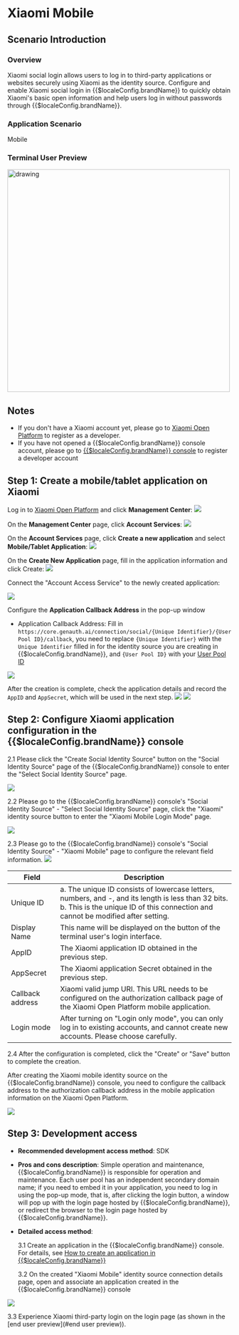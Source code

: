 # Xiaomi Mobile

<LastUpdated />

## Scenario Introduction

### Overview

Xiaomi social login allows users to log in to third-party applications or websites securely using Xiaomi as the identity source. Configure and enable Xiaomi social login in {{$localeConfig.brandName}} to quickly obtain Xiaomi's basic open information and help users log in without passwords through {{$localeConfig.brandName}}.

### Application Scenario

Mobile

### Terminal User Preview

<img src="./images/xiaomi_1.png" alt="drawing" width="500"/>

## Notes

- If you don't have a Xiaomi account yet, please go to [Xiaomi Open Platform](https://dev.mi.com/platform) to register as a developer.
- If you have not opened a {{$localeConfig.brandName}} console account, please go to [{{$localeConfig.brandName}} console](https://www.genauth.ai/) to register a developer account

## Step 1: Create a mobile/tablet application on Xiaomi

Log in to [Xiaomi Open Platform](https://dev.mi.com/platform) and click **Management Center**:
![](./images/open-manage-center-1.jpeg)

On the **Management Center** page, click **Account Services**:
![](./images/open-account-1.jpeg)

On the **Account Services** page, click **Create a new application** and select **Mobile/Tablet Application**:
![](./images/apply-account-1.png)

On the **Create New Application** page, fill in the application information and click Create:
![](./images/create-client-1.png)

Connect the "Account Access Service" to the newly created application:

![](./images/create-client-2.png)

Configure the **Application Callback Address** in the pop-up window

- Application Callback Address: Fill in `https://core.genauth.ai/connection/social/{Unique Identifier}/{User Pool ID}/callback`, you need to replace `{Unique Identifier}` with the `Unique Identifier` filled in for the identity source you are creating in {{$localeConfig.brandName}}, and `{User Pool ID}` with your [User Pool ID](/guides/faqs/get-userpool-id-and-secret.md)

![](./images/create-client-3.png)

After the creation is complete, check the application details and record the `AppID` and `AppSecret`, which will be used in the next step.
![](./images/get-client-info.png)
![](./images/get-client-info-2.png)

## Step 2: Configure Xiaomi application configuration in the {{$localeConfig.brandName}} console

2.1 Please click the "Create Social Identity Source" button on the "Social Identity Source" page of the {{$localeConfig.brandName}} console to enter the "Select Social Identity Source" page.

![](./images/create-social-idp.png)

2.2 Please go to the {{$localeConfig.brandName}} console's "Social Identity Source" - "Select Social Identity Source" page, click the "Xiaomi" identity source button to enter the "Xiaomi Mobile Login Mode" page.

![](./images/add-app-1.jpeg)

2.3 Please go to the {{$localeConfig.brandName}} console's "Social Identity Source" - "Xiaomi Mobile" page to configure the relevant field information.
![](./images/add-app-2.png)

| Field            | Description                                                                                                                                                                                  |
| ---------------- | -------------------------------------------------------------------------------------------------------------------------------------------------------------------------------------------- |
| Unique ID        | a. The unique ID consists of lowercase letters, numbers, and -, and its length is less than 32 bits. <br />b. This is the unique ID of this connection and cannot be modified after setting. |
| Display Name     | This name will be displayed on the button of the terminal user's login interface.                                                                                                            |
| AppID            | The Xiaomi application ID obtained in the previous step.                                                                                                                                     |
| AppSecret        | The Xiaomi application Secret obtained in the previous step.                                                                                                                                 |
| Callback address | Xiaomi valid jump URI. This URL needs to be configured on the authorization callback page of the Xiaomi Open Platform mobile application.                                                    |
| Login mode       | After turning on "Login only mode", you can only log in to existing accounts, and cannot create new accounts. Please choose carefully.                                                       |

2.4 After the configuration is completed, click the "Create" or "Save" button to complete the creation.

After creating the Xiaomi mobile identity source on the {{$localeConfig.brandName}} console, you need to configure the callback address to the authorization callback address in the mobile application information on the Xiaomi Open Platform.

<img src="./images/create-client-3.png" >

## Step 3: Development access

- **Recommended development access method**: SDK
- **Pros and cons description**: Simple operation and maintenance, {{$localeConfig.brandName}} is responsible for operation and maintenance. Each user pool has an independent secondary domain name; if you need to embed it in your application, you need to log in using the pop-up mode, that is, after clicking the login button, a window will pop up with the login page hosted by {{$localeConfig.brandName}}, or redirect the browser to the login page hosted by {{$localeConfig.brandName}}.
- **Detailed access method**:

  3.1 Create an application in the {{$localeConfig.brandName}} console. For details, see [How to create an application in {{$localeConfig.brandName}}](/guides/app-new/create-app/create-app.md)

  3.2 On the created "Xiaomi Mobile" identity source connection details page, open and associate an application created in the {{$localeConfig.brandName}} console

![](./images/connect-app.png)

3.3 Experience Xiaomi third-party login on the login page (as shown in the [end user preview](#end user preview)).
